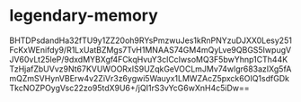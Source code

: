 # legendary-memory

BHTDPsdandHa32fTU9y1ZZ20oh9RYsPmzwuJes1kRnPNYzuDJXX0Lesy251FcKxWEnifdy9/R1LxUatBZMgs7TvH1MNAAS74GM4mQyLve9QBGS5IwpugVJV60vLt25leP/9dxdMYBXgf4FCkqHvuY3clCcIwsoMQ3F5bwYhnp1CTh44KTzHjafZbUVvz9Nt67KVUWOORxIS9UZqkGeVOCLmJMv74wlgr683azIXg5fAmQZmSVHynVBErw4v2ZiVr3z6ygwi5Wauyx1LMWZAcZ5pxck6OIQ1sdfGDkTkcNOZPOygVsc22zo95tdX9U6+/jQI1rS3vYcG6wXnH4c5iDw==

